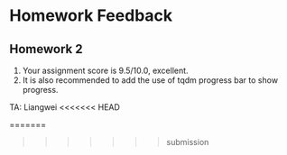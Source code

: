 # Homework Feedback

## Homework 2

1. Your assignment score is 9.5/10.0, excellent.
2. It is also recommended to add the use of tqdm progress bar to show progress.

TA: Liangwei
<<<<<<< HEAD

=======
>>>>>>> submission
